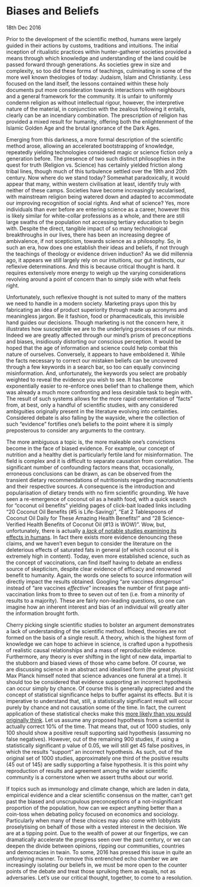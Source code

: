 # Biases and Beliefs

<time datetime="2016-12-18 07:00">18th Dec 2016</time>

Prior to the development of the scientific method, humans were largely guided in their actions by customs, traditions and intuitions. The initial inception of ritualistic practices within hunter-gatherer societies provided a means through which knowledge and understanding of the land could be passed forward through generations. As societies grew in size and complexity, so too did these forms of teachings, culminating in some of the more well known theologies of today: Judaism, Islam and Christianity. Less focused on the land itself, the lessons contained within these holy documents put more consideration towards interactions with neighbours and a general framework for the community. It is unfair to uniformly condemn religion as without intellectual rigour, however, the interpretive nature of the material, in conjunction with the zealous following it entails, clearly can be an incendiary combination. The prescription of religion has provided a mixed result for humanity, offering both the enlightenment of the Islamic Golden Age and the brutal ignorance of the Dark Ages.

Emerging from this darkness, a more formal description of the scientific method arose, allowing an accelerated bootstrapping of knowledge, repeatedly yielding technologies considered magic or science fiction only a generation before. The presence of two such distinct philosophies in the quest for truth (Religion vs. Science) has certainly yielded friction along tribal lines, though much of this turbulence settled over the 19th and 20th century. Now where do we stand today? Somewhat paradoxically, it would appear that many, within western civilisation at least, identify truly with neither of these camps. Societies have become increasingly secularised, with mainstream religion being watered down and adapted to accommodate our improving recognition of social rights. And what of science? Yes, more individuals than ever before are entering science as a career, however this is likely similar for white-collar professions as a whole, and there are still large swaths of the population not accessing tertiary education to begin with. Despite the direct, tangible impact of so many technological breakthroughs in our lives, there has been an increasing degree of ambivalence, if not scepticism, towards science as a philosophy. So, in such an era, how does one establish their ideas and beliefs, if not through the teachings of theology or evidence driven induction? As we did millennia ago, it appears we still largely rely on our intuitions, our gut instincts, our reflexive determinations. And this is because critical thought is hard. It requires extensively more energy to weigh up the varying considerations revolving around a point of concern than to simply side with what feels right.

Unfortunately, such reflexive thought is not suited to many of the matters we need to handle in a modern society. Marketing prays upon this by fabricating an idea of product superiority through made up acronyms and meaningless jargon. Be it fashion, food or pharmaceuticals, this invisible hand guides our decisions. Though marketing is not the concern here, it illustrates how susceptible we are to the underlying processes of our minds. Indeed we are greatly affected through our mind’s prism of preconceptions and biases, insidiously distorting our conscious perception. It would be hoped that the age of information and science could help combat this nature of ourselves. Conversely, it appears to have emboldened it. While the facts necessary to correct our mistaken beliefs can be uncovered through a few keywords in a search bar, so too can equally convincing misinformation. And, unfortunately, the keywords you select are probably weighted to reveal the evidence you wish to see. It has become exponentially easier to re-enforce ones belief than to challenge them, which was already a much more confronting and less desirable task to begin with. The result of such systems allows for the more rapid cementation of “facts” from, at best, only a handful of scientific studies, with any considered ambiguities originally present in the literature evolving into certainties. Considered debate is also falling by the wayside, where the collection of such “evidence” fortifies one’s beliefs to the point where it is simply preposterous to consider any arguments to the contrary.

The more ambiguous a topic is, the more maleable one’s convictions become in the face of biased evidence. For example, our concept of nutrition and a healthy diet is particularly fertile land for misinformation. The field is complex and it is difficult to separate causation from correlation. The significant number of confounding factors means that, occasionally, erroneous conclusions can be drawn, as can be observed from the transient dietary recommendations of nutritionists regarding macronutrients and their respective sources. A consequence is the introduction and popularisation of dietary trends with no firm scientific grounding. We have seen a re-emergence of coconut oil as a health food, with a quick search for “coconut oil benefits” yielding pages of click-bait loaded links including “20 Coconut Oil Benefits (#5 is Life-Saving)”, “Eat 2 Tablespoons of Coconut Oil Daily for These Amazing Health Benefits!” and “28 Science-Verified Health Benefits of Coconut Oil (#13 is WOW)”. Wow, but, unfortunately, there is actually [a _lack_ of notable studies examining its effects in humans](https://onlinelibrary.wiley.com/doi/full/10.1111/nbu.12188). In fact there exists more evidence denouncing these claims, and we haven’t even begun to consider the literature on the deleterious effects of saturated fats in general (of which coconut oil is extremely high in content). Today, even more established science, such as the concept of vaccinations, can find itself having to debate an endless source of skepticism, despite clear evidence of efficacy and renowned benefit to humanity. Again, the words one selects to source information will directly impact the results obtained. Googling “are vaccines _dangerous_” instead of “are vaccines _effective_” increases the number of first page anti-vaccination links from to three to seven out of ten (i.e. from a minority of results to a majority). These are fairly non-leading questions, so one can imagine how an inherent interest and bias of an individual will greatly alter the information brought forth.

Cherry picking single scientific studies to bolster an argument demonstrates a lack of understanding of the scientific method. Indeed, theories are not formed on the basis of a single result. A theory, which is the highest form of knowledge we can hope to achieve in science, is crafted upon a hypothesis of realistic causal relationships and a mass of reproducible evidence. Furthermore, any theory is ever shifting in the light of new data, impartial to the stubborn and biased views of those who came before. Of course, we are discussing science in an abstract and idealised form (the great physicist Max Planck himself noted that science advances one funeral at a time). It should too be considered that evidence supporting an incorrect hypothesis can occur simply by chance. Of course this is generally appreciated and the concept of statistical significance helps to buffer against its effects. But it is imperative to understand that, still, a statistically significant result will occur purely by chance and not causation some of the time. In fact, the current application of these statistical checks make this [more likely than you would originally think](rsos.royalsocietypublishing.org/content/1/3/140216). Let us assume any proposed hypothesis from a scientist is actually correct 10% of the time. That means that, out of 1000 studies, only 100 should show a positive result supporting said hypothesis (assuming no false negatives). However, out of the remaining 900 studies, if using a statistically significant p value of 0.05, we will still get 45 false positives, in which the results “support” an incorrect hypothesis. As such, out of the original set of 1000 studies, approximately one third of the positive results (45 out of 145) are sadly supporting a false hypothesis. It is this point why reproduction of results and agreement among the wider scientific community is a cornerstone when we assert truths about our world.

If topics such as immunology and climate change, which are laden in data, empirical evidence and a clear scientific consensus on the matter, can’t get past the biased and unscrupulous preconceptions of a not-insignificant proportion of the population, how can we expect anything better than a coin-toss when debating policy focused on economics and sociology. Particularly when many of these choices may also come with lobbyists proselytising on behalf of those with a vested interest in the decision. We are at a tipping point. Due to the wealth of power at our fingertips, we can dramatically accelerate the progress seen over the past century, or we can deepen the divide between opinions, ripping our communities, countries and democracies in twain. To some, 2016 has pressed this issue in quite an unforgiving manner. To remove this entrenched echo chamber we are increasingly isolating our beliefs in, we must be more open to the counter points of the debate and treat those spruiking them as equals, not as adversaries. Let’s use our critical thought, together, to come to a resolution.
